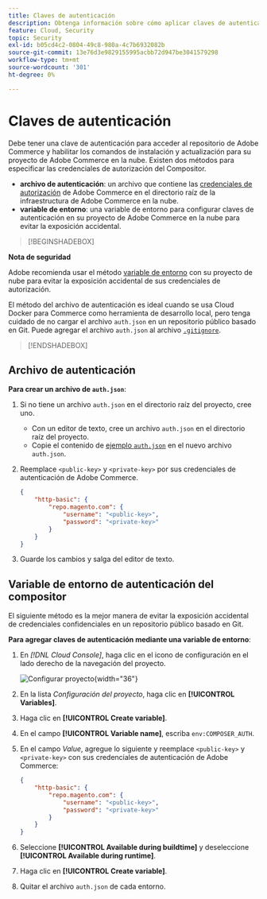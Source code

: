 ```yaml
---
title: Claves de autenticación
description: Obtenga información sobre cómo aplicar claves de autenticación a un proyecto de desarrollo en Adobe Commerce en una infraestructura en la nube.
feature: Cloud, Security
topic: Security
exl-id: b05cd4c2-0804-49c8-980a-4c7b6932082b
source-git-commit: 13e76d3e9829155995acbb72d947be3041579298
workflow-type: tm+mt
source-wordcount: '301'
ht-degree: 0%

---
```


# Claves de autenticación

Debe tener una clave de autenticación para acceder al repositorio de Adobe Commerce y habilitar los comandos de instalación y actualización para su proyecto de Adobe Commerce en la nube. Existen dos métodos para especificar las credenciales de autorización del Compositor.

- **archivo de autenticación**: un archivo que contiene las [credenciales de autorización](https://experienceleague.adobe.com/docs/commerce-operations/installation-guide/prerequisites/authentication-keys.html) de Adobe Commerce en el directorio raíz de la infraestructura de Adobe Commerce en la nube.
- **variable de entorno**: una variable de entorno para configurar claves de autenticación en su proyecto de Adobe Commerce en la nube para evitar la exposición accidental.

>[!BEGINSHADEBOX]

**Nota de seguridad**

Adobe recomienda usar el método [variable de entorno](#composer-auth-environment-variable) con su proyecto de nube para evitar la exposición accidental de sus credenciales de autorización.

El método del archivo de autenticación es ideal cuando se usa Cloud Docker para Commerce como herramienta de desarrollo local, pero tenga cuidado de no cargar el archivo `auth.json` en un repositorio público basado en Git. Puede agregar el archivo `auth.json` al archivo [`.gitignore`](../project/file-structure.md#ignoring-files).

>[!ENDSHADEBOX]

## Archivo de autenticación

**Para crear un archivo de `auth.json`**:

1. Si no tiene un archivo `auth.json` en el directorio raíz del proyecto, cree uno.

   - Con un editor de texto, cree un archivo `auth.json` en el directorio raíz del proyecto.
   - Copie el contenido de [ejemplo `auth.json`](https://github.com/magento/magento2/blob/2.3/auth.json.sample) en el nuevo archivo `auth.json`.

1. Reemplace `<public-key>` y `<private-key>` por sus credenciales de autenticación de Adobe Commerce.

   ```json
   {
       "http-basic": {
           "repo.magento.com": {
               "username": "<public-key>",
               "password": "<private-key>"
           }
       }
   }
   ```

1. Guarde los cambios y salga del editor de texto.

## Variable de entorno de autenticación del compositor

El siguiente método es la mejor manera de evitar la exposición accidental de credenciales confidenciales en un repositorio público basado en Git.

**Para agregar claves de autenticación mediante una variable de entorno**:

1. En _[!DNL Cloud Console]_, haga clic en el icono de configuración en el lado derecho de la navegación del proyecto.

   ![Configurar proyecto](../../assets/icon-configure.png){width="36"}

1. En la lista _Configuración del proyecto_, haga clic en **[!UICONTROL Variables]**.

1. Haga clic en **[!UICONTROL Create variable]**.

1. En el campo **[!UICONTROL Variable name]**, escriba `env:COMPOSER_AUTH`.

1. En el campo _Value_, agregue lo siguiente y reemplace `<public-key>` y `<private-key>` con sus credenciales de autenticación de Adobe Commerce:

   ```json
   {
       "http-basic": {
           "repo.magento.com": {
               "username": "<public-key>",
               "password": "<private-key>"
           }
       }
   }
   ```

1. Seleccione **[!UICONTROL Available during buildtime]** y deseleccione **[!UICONTROL Available during runtime]**.

1. Haga clic en **[!UICONTROL Create variable]**.

1. Quitar el archivo `auth.json` de cada entorno.
